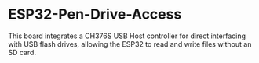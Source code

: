 # ESP32-Pen-Drive-Access
This board integrates a CH376S USB Host controller for direct interfacing with USB flash drives, allowing the ESP32 to read and write files without an SD card.
